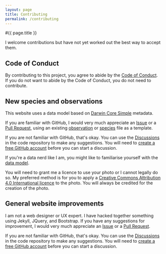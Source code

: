 ```yaml
---
layout: page
title: Contributing
permalink: /contributing
---
```


#{{ page.title }}

I welcome contributions but have not yet worked out the best way to accept them.

## Code of Conduct

By contributing to this project, you agree to abide by the [Code of Conduct](/coc). If you do not want to abide by the Code of Conduct, you do not need to contribute.

## New species and observations

This website uses a data model based on [Darwin Core Simple](https://dwc.tdwg.org/simple/) metadata.

If you are familiar with GitHub, I would very much appreciate an [Issue](https://github.com/mpfl/nudis/issues) or a [Pull Request](https://github.com/mpfl/nudis/pulls), using an existing [observation](https://github.com/mpfl/nudis/tree/main/_observations) or [species](https://github.com/mpfl/nudis/tree/main/_species) file as a template.

If you are not familiar with GitHub, that's okay. You can use the [Discussions](https://github.com/mpfl/nudis/discussions) in the code repository to make any suggestions. You will need to [create a free GitHub account](https://github.com/signup) before you can start a discussion.

If you're a data nerd like I am, you might like to familiarise yourself with the [data model](https://github.com/mpfl/nudis/blob/main/design/data-model.md).

You will need to grant me a licence to use your photo or I cannot legally do so. My preferred method is for you to apply a [Creative Commons Attribution 4.0 International licence](https://creativecommons.org/licenses/by/4.0/) to the photo. You will always be credited for the creation of the photo.

## General website improvements

I am not a web designer or UX expert. I have hacked together something using Jekyll, JQuery, and Bootstrap. If you have any suggestions for improvement, I would very much appreciate an [Issue](https://github.com/mpfl/nudis/issues) or a [Pull Request](https://github.com/mpfl/nudis/pulls).

If you are not familiar with GitHub, that's okay. You can use the [Discussions](https://github.com/mpfl/nudis/discussions) in the code repository to make any suggestions. You will need to [create a free GitHub account](https://github.com/signup) before you can start a discussion.